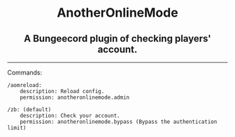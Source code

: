 <div align="middle">
    <h1>AnotherOnlineMode</h1>
    <h2>A Bungeecord plugin of checking players' account. </h2>
</div>

---
Commands:

    /aomreload:
        description: Reload config.
        permission: anotheronlinemode.admin

    /zb: (default)
        description: Check your account.
        permission: anotheronlinemode.bypass (Bypass the authentication limit)


